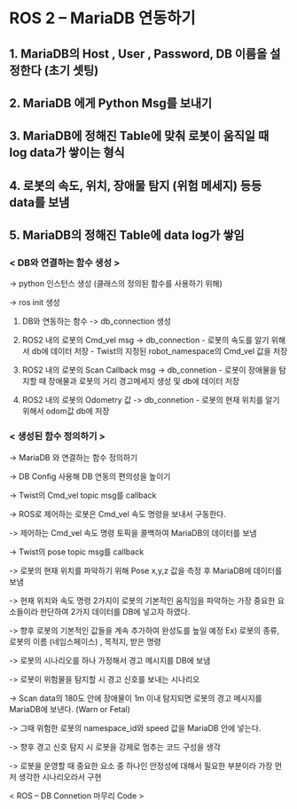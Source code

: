 # ROS 2 – MariaDB 연동하기 
                                           

## 1. MariaDB의 Host , User , Password, DB 이름을 설정한다 (초기 셋팅)

## 2. MariaDB 에게 Python Msg를 보내기 

## 3. MariaDB에 정해진 Table에 맞춰 로봇이 움직일 때 log data가 쌓이는 형식

## 4. 로봇의 속도, 위치, 장애물 탐지 (위험 메세지) 등등 data를 보냄

## 5. MariaDB의 정해진 Table에 data log가 쌓임

### < DB와 연결하는 함수 생성 >

-> python 인스턴스 생성 (클래스의 정의된 함수를 사용하기 위해)

-> ros init 생성 

   1. DB와 연동하는 함수 -> db_connection 생성

   2. ROS2 내의 로봇의 Cmd_vel msg -> db_connection
     - 로봇의 속도를 알기 위해서 db에 데이터 저장
     - Twist의 지정된 robot_namespace의 Cmd_vel 값을 저장

   3. ROS2 내의 로봇의 Scan Callback msg -> db_connetion
     - 로봇이 장애물을 탐지할 때 장애물과 로봇의 거리 경고메세지 생성 및 db에 데이터 저장
    
   4. ROS2 내의 로봇의 Odometry 값 -> db_connetion
     - 로봇의 현재 위치를 알기 위해서 odom값 db에 저장


### < 생성된 함수 정의하기 >

-> MariaDB 와 연결하는 함수 정의하기 

-> DB Config 사용해 DB 연동의 편의성을 높이기

-> Twist의 Cmd_vel topic msg를 callback

-> ROS로 제어하는 로봇은 Cmd_vel 속도 명령을 보내서 구동한다. 

-> 제어하는 Cmd_vel 속도 명령 토픽을 콜백하여 MariaDB의 데이터를 보냄

-> Twist의 pose topic msg를 callback

-> 로봇의 현재 위치를 파악하기 위해 Pose x,y,z 값을 측정 후 MariaDB에 데이터를 보냄

-> 현재 위치와 속도 명령 2가지이 로봇의 기본적인 움직임을 파악하는 가장 중요한 요소들이라 판단하여 2가지 데이터를 DB에 넣고자 하였다. 

-> 향후 로봇의 기본적인 값들을 계속 추가하여 완성도를 높일 예정
   Ex) 로봇의 종류, 로봇의 이름 (네임스페이스) , 목적지, 받은 명령

-> 로봇의 시나리오를 하나 가정해서 경고 메시지를 DB에 보냄

-> 로봇이 위험물을 탐지할 시 경고 신호를 보내는 시나리오

-> Scan data의 180도 안에 장애물이 1m 이내 탐지되면 로봇의 경고 메시지를 MariaDB에 보낸다. (Warn or Fetal)

-> 그때 위험한 로봇의 namespace_id와 speed 값을 MariaDB 안에 넣는다.
  
-> 향후 경고 신호 탐지 시 로봇을 강제로 멈추는 코드 구성을 생각

-> 로봇을 운영할 때 중요한 요소 중 하나인 안정성에 대해서 필요한 부분이라 가장 먼저 생각한 시나리오라서 구현

< ROS – DB Connetion 마무리 Code > 

